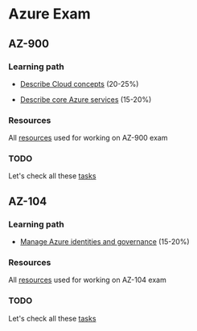 # Azure Exam  

## AZ-900  

### Learning path  

- [Describe Cloud concepts](./az-900/01-describe-cloud-concepts/README.md) (20-25%)  

- [Describe core Azure services](./az-900/02-describe-azure-services/README.md) (15-20%) 


### Resources  

All [resources](./az-900/README.md#fuseful-resources) used for working on AZ-900 exam  

### TODO  

Let's check all these [tasks](./az-900/README.md#todo)  


## AZ-104  

### Learning path

- [Manage Azure identities and governance](./az-104/01-manage-azure-identities-and-governance/README.md) (15-20%)

### Resources  

All [resources](./az-104/README.md#fuseful-resources) used for working on AZ-104 exam  

### TODO  

Let's check all these [tasks](./az-104/README.md#todo)  
